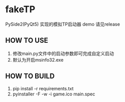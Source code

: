 # fakeTP
PySide2(PyQt5) 实现的模拟TP启动器 demo 请见release

## HOW TO USE
1. 修改main.py文件中的启动参数即可完成自定义启动
2. 默认为开启msinfo32.exe

## HOW TO BUILD
1. pip install -r requirements.txt
2. pyinstaller -F -w -i game.ico main.spec



